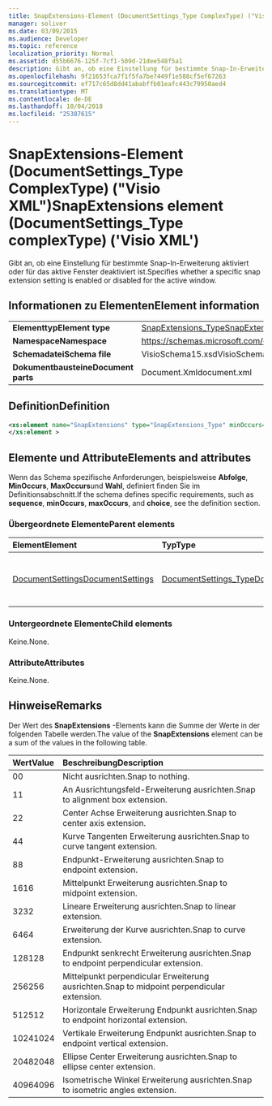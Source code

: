 ```yaml
---
title: SnapExtensions-Element (DocumentSettings_Type ComplexType) ("Visio XML")
manager: soliver
ms.date: 03/09/2015
ms.audience: Developer
ms.topic: reference
localization_priority: Normal
ms.assetid: d55b6676-125f-7cf1-509d-21dee548f5a1
description: Gibt an, ob eine Einstellung für bestimmte Snap-In-Erweiterung aktiviert oder für das aktive Fenster deaktiviert ist.
ms.openlocfilehash: 9f21653fca7f1f5fa7be7449f1e588cf5ef67263
ms.sourcegitcommit: ef717c65d8dd41ababffb01eafc443c79950aed4
ms.translationtype: MT
ms.contentlocale: de-DE
ms.lasthandoff: 10/04/2018
ms.locfileid: "25387615"
---
```

# <a name="snapextensions-element-documentsettingstype-complextype-visio-xml"></a><span data-ttu-id="7eb84-103">SnapExtensions-Element (DocumentSettings_Type ComplexType) ("Visio XML")</span><span class="sxs-lookup"><span data-stu-id="7eb84-103">SnapExtensions element (DocumentSettings_Type complexType) ('Visio XML')</span></span>

<span data-ttu-id="7eb84-104">Gibt an, ob eine Einstellung für bestimmte Snap-In-Erweiterung aktiviert oder für das aktive Fenster deaktiviert ist.</span><span class="sxs-lookup"><span data-stu-id="7eb84-104">Specifies whether a specific snap extension setting is enabled or disabled for the active window.</span></span> 
  
## <a name="element-information"></a><span data-ttu-id="7eb84-105">Informationen zu Elementen</span><span class="sxs-lookup"><span data-stu-id="7eb84-105">Element information</span></span>

|||
|:-----|:-----|
|<span data-ttu-id="7eb84-106">**Elementtyp**</span><span class="sxs-lookup"><span data-stu-id="7eb84-106">**Element type**</span></span> <br/> |[<span data-ttu-id="7eb84-107">SnapExtensions_Type</span><span class="sxs-lookup"><span data-stu-id="7eb84-107">SnapExtensions_Type</span></span>](snapextensions_type-complextypevisio-xml.md) <br/> |
|<span data-ttu-id="7eb84-108">**Namespace**</span><span class="sxs-lookup"><span data-stu-id="7eb84-108">**Namespace**</span></span> <br/> |https://schemas.microsoft.com/office/visio/2012/main  <br/> |
|<span data-ttu-id="7eb84-109">**Schemadatei**</span><span class="sxs-lookup"><span data-stu-id="7eb84-109">**Schema file**</span></span> <br/> |<span data-ttu-id="7eb84-110">VisioSchema15.xsd</span><span class="sxs-lookup"><span data-stu-id="7eb84-110">VisioSchema15.xsd</span></span>  <br/> |
|<span data-ttu-id="7eb84-111">**Dokumentbausteine**</span><span class="sxs-lookup"><span data-stu-id="7eb84-111">**Document parts**</span></span> <br/> |<span data-ttu-id="7eb84-112">Document.Xml</span><span class="sxs-lookup"><span data-stu-id="7eb84-112">document.xml</span></span>  <br/> |
   
## <a name="definition"></a><span data-ttu-id="7eb84-113">Definition</span><span class="sxs-lookup"><span data-stu-id="7eb84-113">Definition</span></span>

```XML
<xs:element name="SnapExtensions" type="SnapExtensions_Type" minOccurs="0" maxOccurs="1" >
</xs:element >
```

## <a name="elements-and-attributes"></a><span data-ttu-id="7eb84-114">Elemente und Attribute</span><span class="sxs-lookup"><span data-stu-id="7eb84-114">Elements and attributes</span></span>

<span data-ttu-id="7eb84-115">Wenn das Schema spezifische Anforderungen, beispielsweise **Abfolge**, **MinOccurs**, **MaxOccurs**und **Wahl**, definiert finden Sie im Definitionsabschnitt.</span><span class="sxs-lookup"><span data-stu-id="7eb84-115">If the schema defines specific requirements, such as **sequence**, **minOccurs**, **maxOccurs**, and **choice**, see the definition section.</span></span> 
  
### <a name="parent-elements"></a><span data-ttu-id="7eb84-116">Übergeordnete Elemente</span><span class="sxs-lookup"><span data-stu-id="7eb84-116">Parent elements</span></span>

|<span data-ttu-id="7eb84-117">**Element**</span><span class="sxs-lookup"><span data-stu-id="7eb84-117">**Element**</span></span>|<span data-ttu-id="7eb84-118">**Typ**</span><span class="sxs-lookup"><span data-stu-id="7eb84-118">**Type**</span></span>|<span data-ttu-id="7eb84-119">**Beschreibung**</span><span class="sxs-lookup"><span data-stu-id="7eb84-119">**Description**</span></span>|
|:-----|:-----|:-----|
|[<span data-ttu-id="7eb84-120">DocumentSettings</span><span class="sxs-lookup"><span data-stu-id="7eb84-120">DocumentSettings</span></span>](documentsettings-element-visiodocument_type-complextypevisio-xml.md) <br/> |[<span data-ttu-id="7eb84-121">DocumentSettings_Type</span><span class="sxs-lookup"><span data-stu-id="7eb84-121">DocumentSettings_Type</span></span>](documentsettings_type-complextypevisio-xml.md) <br/> |<span data-ttu-id="7eb84-122">Enthält Elemente, die dokumenteinstellungen angeben.</span><span class="sxs-lookup"><span data-stu-id="7eb84-122">Contains elements that specify document settings.</span></span>  <br/> |
   
### <a name="child-elements"></a><span data-ttu-id="7eb84-123">Untergeordnete Elemente</span><span class="sxs-lookup"><span data-stu-id="7eb84-123">Child elements</span></span>

<span data-ttu-id="7eb84-124">Keine.</span><span class="sxs-lookup"><span data-stu-id="7eb84-124">None.</span></span>
  
### <a name="attributes"></a><span data-ttu-id="7eb84-125">Attribute</span><span class="sxs-lookup"><span data-stu-id="7eb84-125">Attributes</span></span>

<span data-ttu-id="7eb84-126">Keine.</span><span class="sxs-lookup"><span data-stu-id="7eb84-126">None.</span></span>
  
## <a name="remarks"></a><span data-ttu-id="7eb84-127">Hinweise</span><span class="sxs-lookup"><span data-stu-id="7eb84-127">Remarks</span></span>

<span data-ttu-id="7eb84-128">Der Wert des **SnapExtensions** -Elements kann die Summe der Werte in der folgenden Tabelle werden.</span><span class="sxs-lookup"><span data-stu-id="7eb84-128">The value of the **SnapExtensions** element can be a sum of the values in the following table.</span></span> 
  
|<span data-ttu-id="7eb84-129">**Wert**</span><span class="sxs-lookup"><span data-stu-id="7eb84-129">**Value**</span></span>|<span data-ttu-id="7eb84-130">**Beschreibung**</span><span class="sxs-lookup"><span data-stu-id="7eb84-130">**Description**</span></span>|
|:-----|:-----|
|<span data-ttu-id="7eb84-131">0</span><span class="sxs-lookup"><span data-stu-id="7eb84-131">0</span></span>  <br/> |<span data-ttu-id="7eb84-132">Nicht ausrichten.</span><span class="sxs-lookup"><span data-stu-id="7eb84-132">Snap to nothing.</span></span>  <br/> |
|<span data-ttu-id="7eb84-133">1</span><span class="sxs-lookup"><span data-stu-id="7eb84-133">1</span></span>  <br/> |<span data-ttu-id="7eb84-134">An Ausrichtungsfeld-Erweiterung ausrichten.</span><span class="sxs-lookup"><span data-stu-id="7eb84-134">Snap to alignment box extension.</span></span>  <br/> |
|<span data-ttu-id="7eb84-135">2</span><span class="sxs-lookup"><span data-stu-id="7eb84-135">2</span></span>  <br/> |<span data-ttu-id="7eb84-136">Center Achse Erweiterung ausrichten.</span><span class="sxs-lookup"><span data-stu-id="7eb84-136">Snap to center axis extension.</span></span>  <br/> |
|<span data-ttu-id="7eb84-137">4</span><span class="sxs-lookup"><span data-stu-id="7eb84-137">4</span></span>  <br/> |<span data-ttu-id="7eb84-138">Kurve Tangenten Erweiterung ausrichten.</span><span class="sxs-lookup"><span data-stu-id="7eb84-138">Snap to curve tangent extension.</span></span>  <br/> |
|<span data-ttu-id="7eb84-139">8</span><span class="sxs-lookup"><span data-stu-id="7eb84-139">8</span></span>  <br/> |<span data-ttu-id="7eb84-140">Endpunkt-Erweiterung ausrichten.</span><span class="sxs-lookup"><span data-stu-id="7eb84-140">Snap to endpoint extension.</span></span>  <br/> |
|<span data-ttu-id="7eb84-141">16</span><span class="sxs-lookup"><span data-stu-id="7eb84-141">16</span></span>  <br/> |<span data-ttu-id="7eb84-142">Mittelpunkt Erweiterung ausrichten.</span><span class="sxs-lookup"><span data-stu-id="7eb84-142">Snap to midpoint extension.</span></span>  <br/> |
|<span data-ttu-id="7eb84-143">32</span><span class="sxs-lookup"><span data-stu-id="7eb84-143">32</span></span>  <br/> |<span data-ttu-id="7eb84-144">Lineare Erweiterung ausrichten.</span><span class="sxs-lookup"><span data-stu-id="7eb84-144">Snap to linear extension.</span></span>  <br/> |
|<span data-ttu-id="7eb84-145">64</span><span class="sxs-lookup"><span data-stu-id="7eb84-145">64</span></span>  <br/> |<span data-ttu-id="7eb84-146">Erweiterung der Kurve ausrichten.</span><span class="sxs-lookup"><span data-stu-id="7eb84-146">Snap to curve extension.</span></span>  <br/> |
|<span data-ttu-id="7eb84-147">128</span><span class="sxs-lookup"><span data-stu-id="7eb84-147">128</span></span>  <br/> |<span data-ttu-id="7eb84-148">Endpunkt senkrecht Erweiterung ausrichten.</span><span class="sxs-lookup"><span data-stu-id="7eb84-148">Snap to endpoint perpendicular extension.</span></span>  <br/> |
|<span data-ttu-id="7eb84-149">256</span><span class="sxs-lookup"><span data-stu-id="7eb84-149">256</span></span>  <br/> |<span data-ttu-id="7eb84-150">Mittelpunkt perpendicular Erweiterung ausrichten.</span><span class="sxs-lookup"><span data-stu-id="7eb84-150">Snap to midpoint perpendicular extension.</span></span>  <br/> |
|<span data-ttu-id="7eb84-151">512</span><span class="sxs-lookup"><span data-stu-id="7eb84-151">512</span></span>  <br/> |<span data-ttu-id="7eb84-152">Horizontale Erweiterung Endpunkt ausrichten.</span><span class="sxs-lookup"><span data-stu-id="7eb84-152">Snap to endpoint horizontal extension.</span></span>  <br/> |
|<span data-ttu-id="7eb84-153">1024</span><span class="sxs-lookup"><span data-stu-id="7eb84-153">1024</span></span>  <br/> |<span data-ttu-id="7eb84-154">Vertikale Erweiterung Endpunkt ausrichten.</span><span class="sxs-lookup"><span data-stu-id="7eb84-154">Snap to endpoint vertical extension.</span></span>  <br/> |
|<span data-ttu-id="7eb84-155">2048</span><span class="sxs-lookup"><span data-stu-id="7eb84-155">2048</span></span>  <br/> |<span data-ttu-id="7eb84-156">Ellipse Center Erweiterung ausrichten.</span><span class="sxs-lookup"><span data-stu-id="7eb84-156">Snap to ellipse center extension.</span></span>  <br/> |
|<span data-ttu-id="7eb84-157">4096</span><span class="sxs-lookup"><span data-stu-id="7eb84-157">4096</span></span>  <br/> |<span data-ttu-id="7eb84-158">Isometrische Winkel Erweiterung ausrichten.</span><span class="sxs-lookup"><span data-stu-id="7eb84-158">Snap to isometric angles extension.</span></span>  <br/> |
   

